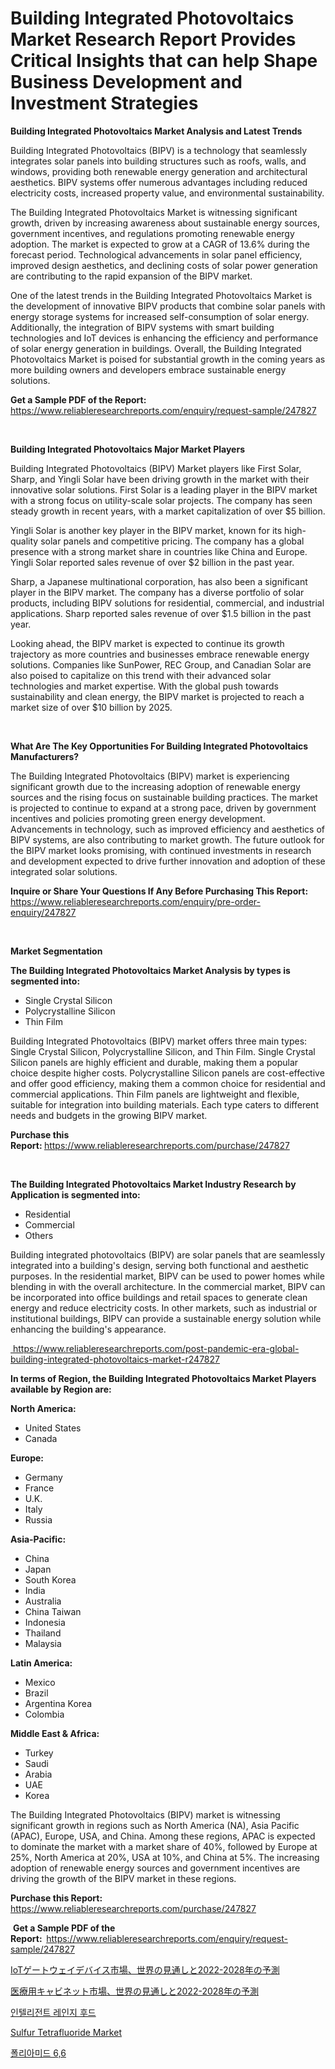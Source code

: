 <p><h1>Building Integrated Photovoltaics Market Research Report Provides Critical Insights that can help Shape Business Development and Investment Strategies</h1></p><p><strong>Building Integrated Photovoltaics Market Analysis and Latest Trends</strong></p>
<p><p>Building Integrated Photovoltaics (BIPV) is a technology that seamlessly integrates solar panels into building structures such as roofs, walls, and windows, providing both renewable energy generation and architectural aesthetics. BIPV systems offer numerous advantages including reduced electricity costs, increased property value, and environmental sustainability.</p><p>The Building Integrated Photovoltaics Market is witnessing significant growth, driven by increasing awareness about sustainable energy sources, government incentives, and regulations promoting renewable energy adoption. The market is expected to grow at a CAGR of 13.6% during the forecast period. Technological advancements in solar panel efficiency, improved design aesthetics, and declining costs of solar power generation are contributing to the rapid expansion of the BIPV market.</p><p>One of the latest trends in the Building Integrated Photovoltaics Market is the development of innovative BIPV products that combine solar panels with energy storage systems for increased self-consumption of solar energy. Additionally, the integration of BIPV systems with smart building technologies and IoT devices is enhancing the efficiency and performance of solar energy generation in buildings. Overall, the Building Integrated Photovoltaics Market is poised for substantial growth in the coming years as more building owners and developers embrace sustainable energy solutions.</p></p>
<p><strong>Get a Sample PDF of the Report:&nbsp;</strong> <a href="https://www.reliableresearchreports.com/enquiry/request-sample/247827">https://www.reliableresearchreports.com/enquiry/request-sample/247827</a></p>
<p>&nbsp;</p>
<p><strong>Building Integrated Photovoltaics Major Market Players</strong></p>
<p><p>Building Integrated Photovoltaics (BIPV) Market players like First Solar, Sharp, and Yingli Solar have been driving growth in the market with their innovative solar solutions. First Solar is a leading player in the BIPV market with a strong focus on utility-scale solar projects. The company has seen steady growth in recent years, with a market capitalization of over $5 billion. </p><p>Yingli Solar is another key player in the BIPV market, known for its high-quality solar panels and competitive pricing. The company has a global presence with a strong market share in countries like China and Europe. Yingli Solar reported sales revenue of over $2 billion in the past year.</p><p>Sharp, a Japanese multinational corporation, has also been a significant player in the BIPV market. The company has a diverse portfolio of solar products, including BIPV solutions for residential, commercial, and industrial applications. Sharp reported sales revenue of over $1.5 billion in the past year.</p><p>Looking ahead, the BIPV market is expected to continue its growth trajectory as more countries and businesses embrace renewable energy solutions. Companies like SunPower, REC Group, and Canadian Solar are also poised to capitalize on this trend with their advanced solar technologies and market expertise. With the global push towards sustainability and clean energy, the BIPV market is projected to reach a market size of over $10 billion by 2025.</p></p>
<p>&nbsp;</p>
<p><strong>What Are The Key Opportunities For Building Integrated Photovoltaics Manufacturers?</strong></p>
<p><p>The Building Integrated Photovoltaics (BIPV) market is experiencing significant growth due to the increasing adoption of renewable energy sources and the rising focus on sustainable building practices. The market is projected to continue to expand at a strong pace, driven by government incentives and policies promoting green energy development. Advancements in technology, such as improved efficiency and aesthetics of BIPV systems, are also contributing to market growth. The future outlook for the BIPV market looks promising, with continued investments in research and development expected to drive further innovation and adoption of these integrated solar solutions.</p></p>
<p><strong>Inquire or Share Your Questions If Any Before Purchasing This Report:</strong> <a href="https://www.reliableresearchreports.com/enquiry/pre-order-enquiry/247827">https://www.reliableresearchreports.com/enquiry/pre-order-enquiry/247827</a></p>
<p>&nbsp;</p>
<p><strong>Market Segmentation</strong></p>
<p><strong>The Building Integrated Photovoltaics Market Analysis by types is segmented into:</strong></p>
<p><ul><li>Single Crystal Silicon</li><li>Polycrystalline Silicon</li><li>Thin Film</li></ul></p>
<p><p>Building Integrated Photovoltaics (BIPV) market offers three main types: Single Crystal Silicon, Polycrystalline Silicon, and Thin Film. Single Crystal Silicon panels are highly efficient and durable, making them a popular choice despite higher costs. Polycrystalline Silicon panels are cost-effective and offer good efficiency, making them a common choice for residential and commercial applications. Thin Film panels are lightweight and flexible, suitable for integration into building materials. Each type caters to different needs and budgets in the growing BIPV market.</p></p>
<p><strong>Purchase this Report:&nbsp;</strong><a href="https://www.reliableresearchreports.com/purchase/247827">https://www.reliableresearchreports.com/purchase/247827</a></p>
<p>&nbsp;</p>
<p><strong>The Building Integrated Photovoltaics Market Industry Research by Application is segmented into:</strong></p>
<p><ul><li>Residential</li><li>Commercial</li><li>Others</li></ul></p>
<p><p>Building integrated photovoltaics (BIPV) are solar panels that are seamlessly integrated into a building's design, serving both functional and aesthetic purposes. In the residential market, BIPV can be used to power homes while blending in with the overall architecture. In the commercial market, BIPV can be incorporated into office buildings and retail spaces to generate clean energy and reduce electricity costs. In other markets, such as industrial or institutional buildings, BIPV can provide a sustainable energy solution while enhancing the building's appearance.</p></p>
<p><a href="https://www.reliableresearchreports.com/post-pandemic-era-global-building-integrated-photovoltaics-market-r247827">&nbsp;https://www.reliableresearchreports.com/post-pandemic-era-global-building-integrated-photovoltaics-market-r247827</a></p>
<p><strong>In terms of Region, the Building Integrated Photovoltaics Market Players available by Region are:</strong></p>
<p>
    <p> <strong> North America: </strong>
        <ul>
            <li>United States</li>
            <li>Canada</li>
        </ul>
        </p> 
    <p> <strong> Europe: </strong>
        <ul>
            <li>Germany</li>
            <li>France</li>
            <li>U.K.</li>
            <li>Italy</li>
            <li>Russia</li>
        </ul>
        </p> 
    <p> <strong> Asia-Pacific: </strong>
        <ul>
            <li>China</li>
            <li>Japan</li>
            <li>South Korea</li>
            <li>India</li>
            <li>Australia</li>
            <li>China Taiwan</li>
            <li>Indonesia</li>
            <li>Thailand</li>
            <li>Malaysia</li>
        </ul>
        </p> 
    <p> <strong> Latin America: </strong>
        <ul>
            <li>Mexico</li>
            <li>Brazil</li>
            <li>Argentina Korea</li>
            <li>Colombia</li>
        </ul>
        </p> 
    <p> <strong> Middle East & Africa: </strong>
        <ul>
            <li>Turkey</li>
            <li>Saudi</li>
            <li>Arabia</li>
            <li>UAE</li>
            <li>Korea</li>
        </ul>
    </p>
    </p>
<p><p>The Building Integrated Photovoltaics (BIPV) market is witnessing significant growth in regions such as North America (NA), Asia Pacific (APAC), Europe, USA, and China. Among these regions, APAC is expected to dominate the market with a market share of 40%, followed by Europe at 25%, North America at 20%, USA at 10%, and China at 5%. The increasing adoption of renewable energy sources and government incentives are driving the growth of the BIPV market in these regions.</p></p>
<p><strong>Purchase this Report: </strong><a href="https://www.reliableresearchreports.com/purchase/247827">https://www.reliableresearchreports.com/purchase/247827</a></p>
<p>&nbsp;<strong>Get a Sample PDF of the Report:&nbsp;&nbsp;</strong><a href="https://www.reliableresearchreports.com/enquiry/request-sample/247827">https://www.reliableresearchreports.com/enquiry/request-sample/247827</a></p>
<p><strong></strong></p>
<p><p><a href="https://medium.com/@josuehezog2023/iot-gateway%E3%83%87%E3%83%90%E3%82%A4%E3%82%B9%E5%B8%82%E5%A0%B4-%E3%82%B0%E3%83%AD%E3%83%BC%E3%83%90%E3%83%AB%E5%B1%95%E6%9C%9B%E3%81%A82022%E5%B9%B4%E3%81%8B%E3%82%892028%E5%B9%B4%E3%81%BE%E3%81%A7%E3%81%AE%E4%BA%88%E6%B8%AC%E5%B8%82%E5%A0%B4%E3%82%B7%E3%82%A7%E3%82%A2-%E5%B8%82%E5%A0%B4%E5%88%86%E6%9E%90-%E6%88%90%E9%95%B7%E3%83%88%E3%83%AC%E3%83%B3%E3%83%89%E3%81%A8-2024%E5%B9%B4-2031%E5%B9%B4-%E3%81%AE%E4%BA%88%E6%B8%AC%E6%9C%9F%E9%96%93%E3%81%AB%E5%AF%BE%E3%81%99%E3%82%8B%E4%BA%88%E6%B8%AC-66e0f91b29db">IoTゲートウェイデバイス市場、世界の見通しと2022-2028年の予測</a></p><p><a href="https://medium.com/@josuehezog2023/2022%E5%B9%B4%E3%81%8B%E3%82%892028%E5%B9%B4%E3%82%92%E5%AF%BE%E8%B1%A1%E3%81%A8%E3%81%97%E3%81%9F%E5%8C%BB%E7%99%82%E3%82%AD%E3%83%A3%E3%83%93%E3%83%8D%E3%83%83%E3%83%88%E5%B8%82%E5%A0%B4%E3%81%AE%E5%88%86%E6%9E%90-%E3%82%B0%E3%83%AD%E3%83%BC%E3%83%90%E3%83%AB%E3%81%AA%E5%B1%95%E6%9C%9B%E3%81%A8%E4%BA%88%E6%B8%AC-%E5%B8%82%E5%A0%B4%E3%81%AE%E5%8B%95%E5%90%91%E3%82%84%E6%88%90%E9%95%B7%E6%8E%A8%E9%80%B2%E8%A6%81%E5%9B%A0-%E3%81%9D%E3%81%97%E3%81%A62024%E5%B9%B4%E3%81%8B%E3%82%892031%E5%B9%B4%E3%81%AE%E4%BA%88%E6%B8%AC-e521349619ae">医療用キャビネット市場、世界の見通しと2022-2028年の予測</a></p><p><a href="https://medium.com/@indraardiyanto91_38207/%EC%A7%80%EB%8A%A5%ED%98%95-%EB%A0%88%EC%9D%B8%EC%A7%80%ED%9B%84%EB%93%9C-%EC%8B%9C%EC%9E%A5-%EC%A0%84%EB%A7%9D-%EC%99%84%EC%A0%84%ED%95%9C-%EC%82%B0%EC%97%85-%EB%B6%84%EC%84%9D-2024%EB%85%84%EB%B6%80%ED%84%B0-2031%EB%85%84-0a137dc5fee9">인텔리전트 레인지 후드</a></p><p><a href="https://github.com/alexxisgm/Market-Research-Report-List-1/blob/main/sulfur-tetrafluoride-market.md">Sulfur Tetrafluoride Market</a></p><p><a href="https://medium.com/@indraardiyanto91_38207/%ED%8F%B4%EB%A6%AC%EC%95%84%EB%AF%B8%EB%93%9C-6-6-%EC%8B%9C%EC%9E%A5-%EA%B8%80%EB%A1%9C%EB%B2%8C-%EC%8B%9C%EC%9E%A5-%EB%8F%99%ED%96%A5-%EB%B0%8F-%ED%8C%90%EB%A7%A4-%EC%B6%94%EC%84%B8-2024%EB%85%84%EB%B6%80%ED%84%B0-2031%EB%85%84%EA%B9%8C%EC%A7%80-ac1eb43f123f">폴리아미드 6,6</a></p></p>